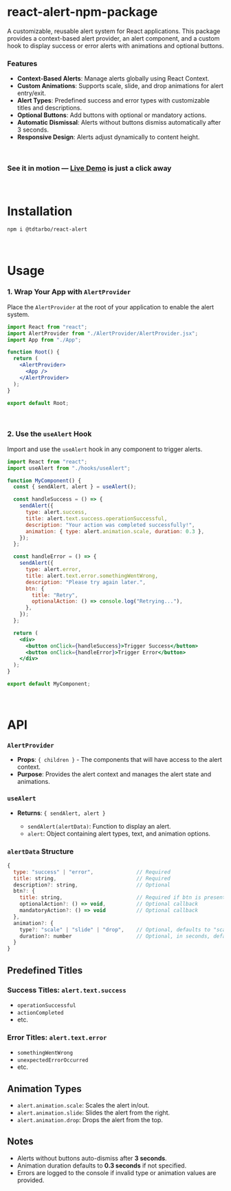 # react-alert-npm-package


A customizable, reusable alert system for React applications. This package provides a context-based alert provider, an alert component, and a custom hook to display success or error alerts with animations and optional buttons.

### **Features**

- **Context-Based Alerts**: Manage alerts globally using React Context.
- **Custom Animations**: Supports scale, slide, and drop animations for alert entry/exit.
- **Alert Types**: Predefined success and error types with customizable titles and descriptions.
- **Optional Buttons**: Add buttons with optional or mandatory actions.
- **Automatic Dismissal**: Alerts without buttons dismiss automatically after 3 seconds.
- **Responsive Design**: Alerts adjust dynamically to content height.

<br>

### See it in motion — **[**Live Demo**](https://tdtarbo.github.io/react-alert-demo/) is just a click away**

<br>

# Installation

```sh
npm i @tdtarbo/react-alert
```

<br>

# Usage

### 1. Wrap Your App with `AlertProvider`  

Place the `AlertProvider` at the root of your application to enable the alert system.  

```jsx
import React from "react";
import AlertProvider from "./AlertProvider/AlertProvider.jsx";
import App from "./App";

function Root() {
  return (
    <AlertProvider>
      <App />
    </AlertProvider>
  );
}

export default Root;
```
<br>

### 2. Use the `useAlert` Hook  

Import and use the `useAlert` hook in any component to trigger alerts.

```jsx
import React from "react";
import useAlert from "./hooks/useAlert";

function MyComponent() {
  const { sendAlert, alert } = useAlert();

  const handleSuccess = () => {
    sendAlert({
      type: alert.success,
      title: alert.text.success.operationSuccessful,
      description: "Your action was completed successfully!",
      animation: { type: alert.animation.scale, duration: 0.3 },
    });
  };

  const handleError = () => {
    sendAlert({
      type: alert.error,
      title: alert.text.error.somethingWentWrong,
      description: "Please try again later.",
      btn: {
        title: "Retry",
        optionalAction: () => console.log("Retrying..."),
      },
    });
  };

  return (
    <div>
      <button onClick={handleSuccess}>Trigger Success</button>
      <button onClick={handleError}>Trigger Error</button>
    </div>
  );
}

export default MyComponent;
```
<br>

# API

### `AlertProvider`

- **Props**: `{ children }` - The components that will have access to the alert context.  
- **Purpose**: Provides the alert context and manages the alert state and animations.  

### `useAlert`

- **Returns**: `{ sendAlert, alert }`
  
  - `sendAlert(alertData)`: Function to display an alert.  
  - `alert`: Object containing alert types, text, and animation options.  

### ``alertData`` Structure  

```javascript
{
  type: "success" | "error",              // Required
  title: string,                          // Required
  description?: string,                   // Optional
  btn?: {
    title: string,                        // Required if btn is present
    optionalAction?: () => void,          // Optional callback
    mandatoryAction?: () => void          // Optional callback
  },
  animation?: {
    type?: "scale" | "slide" | "drop",    // Optional, defaults to "scale"
    duration?: number                     // Optional, in seconds, defaults to 0.3
  }
}
```

## Predefined Titles  

### Success Titles: `alert.text.success`  
- `operationSuccessful`  
- `actionCompleted`  
- etc.  

### Error Titles: `alert.text.error`  
- `somethingWentWrong`  
- `unexpectedErrorOccurred`  
- etc.  

## Animation Types  

- `alert.animation.scale`: Scales the alert in/out.  
- `alert.animation.slide`: Slides the alert from the right.  
- `alert.animation.drop`: Drops the alert from the top.  

## Notes  

- Alerts without buttons auto-dismiss after **3 seconds**.  
- Animation duration defaults to **0.3 seconds** if not specified.  
- Errors are logged to the console if invalid type or animation values are provided.  
